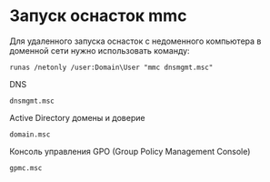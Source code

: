 # Запуск оснасток mmc

Для удаленного запуска оснасток с недоменного компьютера в доменной сети нужно использовать команду: 

``` doscon
runas /netonly /user:Domain\User "mmc dnsmgmt.msc"
```
DNS
``` doscon  
dnsmgmt.msc	
```
Active Directory домены и доверие
``` doscon  
domain.msc
```
Консоль управления GPO (Group Policy Management Console)
```
gpmc.msc	
```